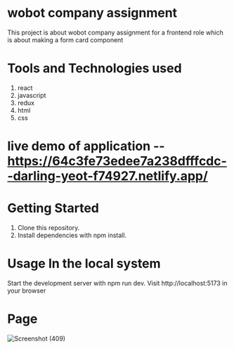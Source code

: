 # wobot company assignment
This project is about wobot company assignment for a frontend role which is about making a form card component 

# Tools and Technologies used
1. react
2. javascript
3. redux
4. html
5. css

# live demo of application -- https://64c3fe73edee7a238dfffcdc--darling-yeot-f74927.netlify.app/   
# Getting Started
1. Clone this repository.
2. Install dependencies with npm install.
 
# Usage In the local system
Start the development server with npm run dev. Visit http://localhost:5173 in your browser


# Page
![Screenshot (409)](https://github.com/sivagurubilli/wobot/assets/92457968/4b4e435d-c8b2-43e1-87df-500229343909)
